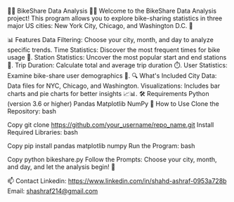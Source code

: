 🚴‍♂️ BikeShare Data Analysis 🚴‍♀️
Welcome to the BikeShare Data Analysis project! This program allows you to explore bike-sharing statistics in three major US cities: New York City, Chicago, and Washington D.C. 🌆

📊 Features
Data Filtering: Choose your city, month, and day to analyze specific trends.
Time Statistics: Discover the most frequent times for bike usage 🚦.
Station Statistics: Uncover the most popular start and end stations 🚉.
Trip Duration: Calculate total and average trip duration ⏱️.
User Statistics: Examine bike-share user demographics 👥.
🔍 What's Included
City Data: Data files for NYC, Chicago, and Washington.
Visualizations: Includes bar charts and pie charts for better insights 📈📊.
🛠️ Requirements
Python (version 3.6 or higher)
Pandas
Matplotlib
NumPy
📝 How to Use
Clone the Repository:
bash

Copy
git clone https://github.com/your_username/repo_name.git
Install Required Libraries:
bash

Copy
pip install pandas matplotlib numpy
Run the Program:
bash

Copy
python bikeshare.py
Follow the Prompts: Choose your city, month, and day, and let the analysis begin! 🎉


📫 Contact
Linkedin: https://www.linkedin.com/in/shahd-ashraf-0953a728b
Email: shashraf214@gmail.com
